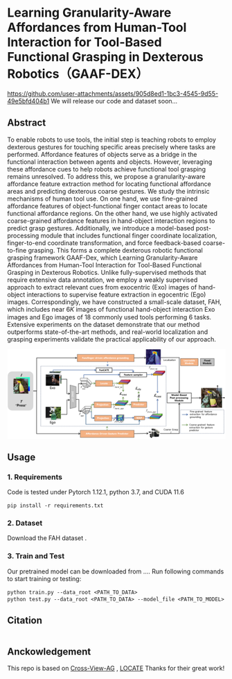 # Learning Granularity-Aware Affordances from Human-Tool Interaction for Tool-Based Functional Grasping in Dexterous Robotics（GAAF-DEX）

<!-- [![arXiv](https://img.shields.io/badge/arXiv-2303.09665-b31b1b.svg)](https://arxiv.org/abs/2303.09665)
[![GitHub](https://img.shields.io/website?label=Project%20Page&up_message=page&url=https://reagan1311.github.io/locate/)](https://reagan1311.github.io/locate/)
[![ ](https://img.shields.io/youtube/views/RLHansdFxII?label=Video&style=flat)](https://www.youtube.com/watch?v=RLHansdFxII)  -->
https://github.com/user-attachments/assets/905d8ed1-1bc3-4545-9d55-49e5bfd404b1
We will release our code and dataset soon...

## Abstract

To enable robots to use tools, the initial step is teaching robots to employ dexterous gestures for touching specific areas precisely where tasks are performed. Affordance features of objects serve as a bridge in the functional interaction between agents and objects. However, leveraging these affordance cues to help robots achieve functional tool grasping remains
unresolved. To address this, we propose a granularity-aware affordance feature extraction method for locating functional affordance areas and predicting dexterous coarse gestures. We
study the intrinsic mechanisms of human tool use. On one hand, we use fine-grained affordance features of object-functional finger contact areas to locate functional affordance regions.
On the other hand, we use highly activated coarse-grained affordance features in hand-object interaction regions to predict grasp gestures. Additionally, we introduce a model-based post-
processing module that includes functional finger coordinate localization, finger-to-end coordinate transformation, and force feedback-based coarse-to-fine grasping. This forms a complete
dexterous robotic functional grasping framework GAAF-Dex, which Learning Granularity-Aware Affordances from Human-Tool Interaction for Tool-Based Functional Grasping in Dexterous Robotics. Unlike fully-supervised methods that require extensive data annotation, we employ a weakly supervised approach to extract relevant cues from exocentric (Exo) images of hand-object interactions to supervise feature extraction in egocentric (Ego) images. Correspondingly, we have constructed a small-scale dataset, FAH, which includes near 6𝐾 images of functional hand-object interaction Exo images and Ego images of 18 commonly used tools performing 6 tasks. Extensive experiments on the dataset demonstrate that our method outperforms state-of-the-art methods, and real-world localization and grasping experiments validate the practical applicability of our approach.

<p align="center">
 <img src="./assets/pipeline.png" align=center>
</p>

## Usage

### 1. Requirements

Code is tested under Pytorch 1.12.1, python 3.7, and CUDA 11.6

```
pip install -r requirements.txt
```

### 2. Dataset

Download the FAH dataset
.

### 3. Train and Test

Our pretrained model can be downloaded
  from .... Run following commands to start training or testing:

```
python train.py --data_root <PATH_TO_DATA>
python test.py --data_root <PATH_TO_DATA> --model_file <PATH_TO_MODEL>
```

## Citation

```

```

## Anckowledgement

This repo is based on [Cross-View-AG](https://github.com/lhc1224/Cross-View-AG)
, [LOCATE](https://github.com/Reagan1311/LOCATE) Thanks for their great work!
